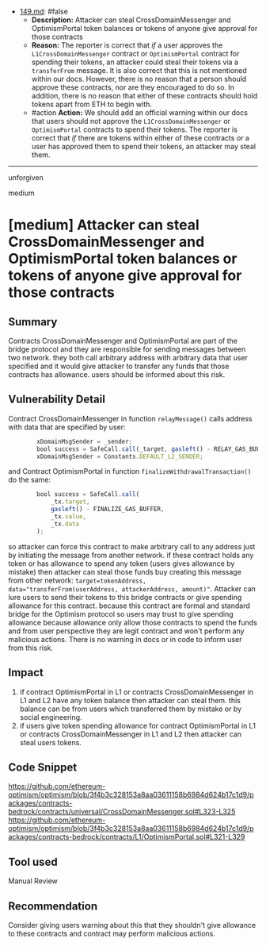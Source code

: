 
- [149.md](0-system-findings/1-processed/1-false-but-actionable/149.md): #false
  - **Description:** Attacker can steal CrossDomainMessenger and OptimismPortal token balances or tokens of anyone give approval for those contracts
  - **Reason:** The reporter is correct that *if* a user approves the `L1CrossDomainMessenger` contract or `OptimismPortal` contract for spending their tokens, an attacker could steal their tokens via a `transferFrom` message. It is also correct that this is not mentioned within our docs. However, there is no reason that a person should approve these contracts, nor are they encouraged to do so. In addition, there is no reason that either of these contracts should hold tokens apart from ETH to begin with.
  - #action **Action:** We should add an official warning within our docs that users should not approve the `L1CrossDomainMessenger` or `OptimismPortal` contracts to spend their tokens. The reporter is correct that *if* there are tokens within either of these contracts *or* a user has approved them to spend their tokens, an attacker may steal them.

---

unforgiven

medium

# [medium] Attacker can steal CrossDomainMessenger and OptimismPortal token balances or tokens of anyone give approval for those contracts

## Summary
Contracts CrossDomainMessenger and OptimismPortal are part of the bridge protocol and they are responsible for sending messages between two network. they both call arbitrary address with arbitrary data that user specified and it would give attacker to transfer any funds that those contracts has allowance. users should be informed about this risk.

## Vulnerability Detail
Contract CrossDomainMessenger in function `relayMessage()` calls address with data that are specified by user:
```javascript
        xDomainMsgSender = _sender;
        bool success = SafeCall.call(_target, gasleft() - RELAY_GAS_BUFFER, _value, _message);
        xDomainMsgSender = Constants.DEFAULT_L2_SENDER;
```
and Contract OptimismPortal in function `finalizeWithdrawalTransaction()` do the same:
```javascript
        bool success = SafeCall.call(
            _tx.target,
            gasleft() - FINALIZE_GAS_BUFFER,
            _tx.value,
            _tx.data
        );
```
so attacker can force this contract to make arbitrary call to any address just by initiating the message from another network. if these contract holds any token or has allowance to spend any token (users gives allowance by mistake) then attacker can steal those funds buy creating this message from other network: `target=tokenAddress, data="transferFrom(userAddress, attackerAddress, amount)"`.
Attacker can lure users to send their tokens to this bridge contracts or give spending allowance for this contract. because this contract are formal and standard bridge for the Optimism protocol so users may trust to give spending allowance because allowance only allow those contracts to spend the funds and from user perspective they are legit contract and won't perform any malicious actions.
There is no warning in docs or in code to inform user from this risk.

## Impact
1. if contract OptimismPortal in L1 or contracts CrossDomainMessenger in L1 and L2 have any token balance then attacker can steal them. this balance can be from users which transferred them by mistake or by social engineering.
2. if users give token spending allowance for contract OptimismPortal in L1 or contracts CrossDomainMessenger in L1 and L2 then attacker can steal users tokens.

## Code Snippet
https://github.com/ethereum-optimism/optimism/blob/3f4b3c328153a8aa03611158b6984d624b17c1d9/packages/contracts-bedrock/contracts/universal/CrossDomainMessenger.sol#L323-L325
https://github.com/ethereum-optimism/optimism/blob/3f4b3c328153a8aa03611158b6984d624b17c1d9/packages/contracts-bedrock/contracts/L1/OptimismPortal.sol#L321-L329

## Tool used
Manual Review

## Recommendation
Consider giving users warning about this that they shouldn't give allowance to these contracts and contract may perform malicious actions.
